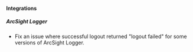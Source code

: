 
#### Integrations
##### ArcSight Logger
- Fix an issue where successful logout returned "logout failed" for some versions of ArcSight Logger.
